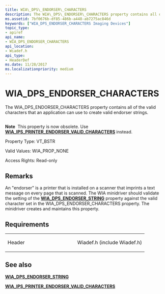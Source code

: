 ```yaml
---
title: WIA\_DPS\_ENDORSER\_CHARACTERS
description: The WIA\_DPS\_ENDORSER\_CHARACTERS property contains all of the valid characters that an application can use to create valid endorser strings.
ms.assetid: 7bf0676b-df85-486b-a448-ab7275ac846d
keywords: ["WIA_DPS_ENDORSER_CHARACTERS Imaging Devices"]
topic_type:
- apiref
api_name:
- WIA_DPS_ENDORSER_CHARACTERS
api_location:
- Wiadef.h
api_type:
- HeaderDef
ms.date: 11/28/2017
ms.localizationpriority: medium
---
```


# WIA\_DPS\_ENDORSER\_CHARACTERS


The WIA\_DPS\_ENDORSER\_CHARACTERS property contains all of the valid characters that an application can use to create valid endorser strings.

## <span id="ddk_wia_dps_endorser_characters_si"></span><span id="DDK_WIA_DPS_ENDORSER_CHARACTERS_SI"></span>


**Note**  This property is now obsolete. Use [**WIA\_IPS\_PRINTER\_ENDORSER\_VALID\_CHARACTERS**](wia-ips-printer-endorser-valid-characters.md) instead.

 

Property Type: VT\_BSTR

Valid Values: WIA\_PROP\_NONE

Access Rights: Read-only

Remarks
-------

An "endorser" is a printer that is installed on a scanner that imprints a text message on every page that is scanned. The WIA minidriver should validate the setting of the [**WIA\_DPS\_ENDORSER\_STRING**](wia-dps-endorser-string.md) property against the valid character set in the WIA\_DPS\_ENDORSER\_CHARACTERS property. The minidriver creates and maintains this property.

Requirements
------------

<table>
<colgroup>
<col width="50%" />
<col width="50%" />
</colgroup>
<tbody>
<tr class="odd">
<td><p>Header</p></td>
<td>Wiadef.h (include Wiadef.h)</td>
</tr>
</tbody>
</table>

## See also


[**WIA\_DPS\_ENDORSER\_STRING**](wia-dps-endorser-string.md)

[**WIA\_IPS\_PRINTER\_ENDORSER\_VALID\_CHARACTERS**](wia-ips-printer-endorser-valid-characters.md)

 

 






